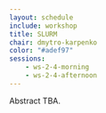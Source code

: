 ```yaml
---
layout: schedule
include: workshop
title: SLURM
chair: dmytro-karpenko
color: "#adef97"
sessions:
    - ws-2-4-morning
    - ws-2-4-afternoon
---
```


Abstract TBA.


